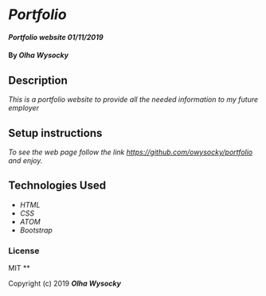 # _Portfolio_

#### _Portfolio website 01/11/2019_

#### By _**Olha Wysocky**_

## Description

_This is a portfolio website to provide all the needed information to my future employer_

## Setup instructions

_To see the web page follow the link https://github.com/owysocky/portfolio and enjoy._


## Technologies Used

* _HTML_
* _CSS_
* _ATOM_
* _Bootstrap_

### License
MIT
**

Copyright (c) 2019 **_Olha Wysocky_**
